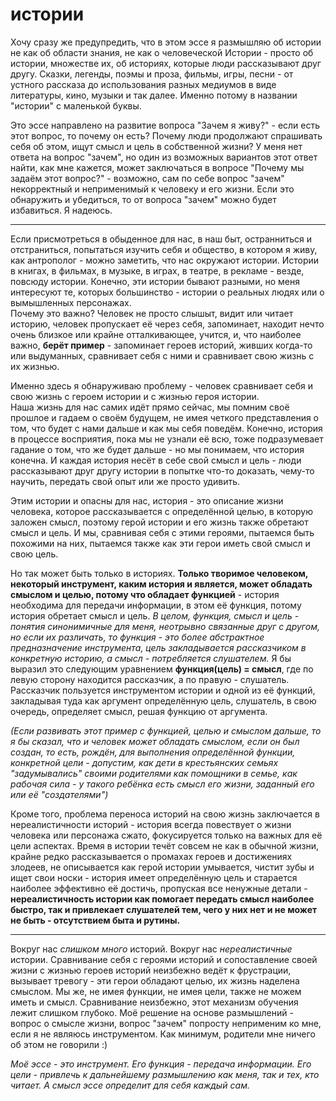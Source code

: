 # истории

Хочу сразу же предупредить, что в этом эссе я размышляю об истории не как об области знания, не как о человеческой Истории - просто об истории, множестве их, об историях, которые люди рассказывают друг другу. Сказки, легенды, поэмы и проза, фильмы, игры, песни - от устного рассказа до использования разных медиумов в виде литературы, кино, музыки и так далее. Именно потому в названии "истории" с маленькой буквы.  

Это эссе направлено на развитие вопроса "Зачем я живу?" - если есть этот вопрос, то почему он есть? Почему люди продолжают спрашивать себя об этом, ищут смысл и цель в собственной жизни? У меня нет ответа на вопрос "зачем", но один из возможных вариантов этот ответ найти, как мне кажется, может заключаться в вопросе "Почему мы задаём этот вопрос?" - возможно, сам по себе вопрос "зачем" некорректный и неприменимый к человеку и его жизни. Если это обнаружить и убедиться, то от вопроса "зачем" можно будет избавиться. Я надеюсь.  

-----

Если присмотреться в обыденное для нас, в наш быт, остранниться и отстраниться, попытаться изучить себя и общество, в котором я живу, как антрополог - можно заметить, что нас окружают истории. Истории в книгах, в фильмах, в музыке, в играх, в театре, в рекламе - везде, повсюду истории. Конечно, эти истории бывают разными, но меня интересуют те, которых большинство - истории о реальных людях или о вымышленных персонажах.  
Почему это важно? Человек не просто слышыт, видит или читает историю, человек пропускает её через себя, запоминает, находит нечто очень близкое или крайне отталкивающее, учится, и, что наиболее важно, __берёт пример__ - запоминает героев историй, живших когда-то или выдуманных, сравнивает себя с ними и сравнивает свою жизнь с их жизнью.  


Именно здесь я обнаруживаю проблему - человек сравнивает себя и свою жизнь с героем истории и с жизнью героя истории.  
Наша жизнь для нас самих идёт прямо сейчас, мы помним своё прошлое и гадаем о своём будущем, не имея четкого представления о том, что будет с нами дальше и как мы себя поведём. Конечно, история в процессе восприятия, пока мы не узнали её всю, тоже подразумевает гадание о том, что же будет дальше - но мы понимаем, что история конечна. И каждая история несёт в себе свой смысл и цель - люди рассказывают друг другу истории в попытке что-то доказать, чему-то научить, передать свой опыт или же просто удивить.  

Этим истории и опасны для нас, история - это описание жизни человека, которое рассказывается с определённой целью, в которую заложен смысл, поэтому герой истории и его жизнь также обретают смысл и цель. И мы, сравнивая себя с этими героями, пытаемся быть похожими на них, пытаемся также как эти герои иметь свой смысл и свою цель.  


Но так может быть только в историях. __Только творимое человеком, некоторый инструмент, каким история и является, может обладать смыслом и целью, потому что обладает функцией__ - история необходима для передачи информации, в этом её функция, потому история обретает смысл и цель. _В целом, функция, смысл и цель - понятия синонимичные для меня, неотрывно связанные друг с другом, но если их различать, то функция - это более абстрактное предназначение инструмента, цель закладывается рассказчиком в конкретную историю, а смысл - потребляется слушателем._ Я бы выразил это следующим уравнением __функция(цель) = смысл__, где по левую сторону находится рассказчик, а по правую - слушатель. Рассказчик пользуется инструментом истории и одной из её функций, закладывая туда как аргумент определённую цель, слушатель, в свою очередь, определяет смысл, решая функцию от аргумента.

_(Если развивать этот пример с функцией, целью и смыслом дальше, то я бы сказал, что и человек может обладать смыслом, если он был создан, то есть, рождён, для выполнения определённой функции, конкретной цели - допустим, как дети в крестьянских семьях "задумывались" своими родителями как помощники в семье, как рабочая сила - у такого ребёнка есть смысл его жизни, заданный  его или её "создателями")_  



Кроме того, проблема переноса историй на свою жизнь заключается в нереалистичности историй - история всегда повествует о жизни человека или персонажа сжато, фокусируется только на важных для её цели аспектах. Время в истории течёт совсем не как в обычной жизни, крайне редко рассказывается о промахах героев и достижениях злодеев, не описывается как герой истории умывается, чистит зубы и ищет свои носки - история имеет определённую цель и старается наиболее эффективно её достичь, пропуская все ненужные детали - __нереалистичность истории как помогает передать смысл наиболее быстро, так и привлекает слушателей тем, чего у них нет и не может не быть - отсутствием быта и рутины.__

-----

Вокруг нас _слишком много_ историй. Вокруг нас _нереалистичные_ истории. Сравнивание себя с героями историй и сопоставление своей жизни с жизнью героев историй неизбежно ведёт к фрустрации, вызывает тревогу -  эти герои обладают целью, их жизнь наделена смыслом. Мы же, не имея функции, не имея цели, также не можем иметь и смысл. Сравнивание неизбежно, этот механизм обучения лежит слишком глубоко. Моё решение на основе размышлений - вопрос о смысле жизни, вопрос "зачем" попросту неприменим ко мне, если я не являюсь инструментом. Как минимум, родители мне ничего об этом не говорили :)  

_Моё эссе - это инструмент. Его функция - передача информации. Его цели - привлечь к дальнейшему размышлению как меня, так и тех, кто читает. А смысл эссе определит для себя каждый сам._
